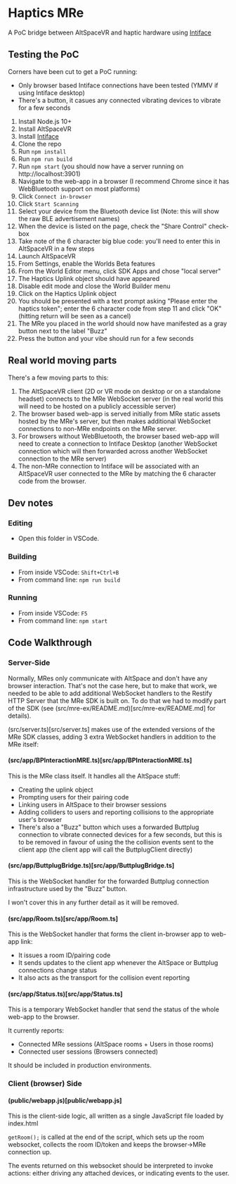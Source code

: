 # Haptics MRe

A PoC bridge between AltSpaceVR and haptic hardware using [Intiface](https://intiface.com/desktop/)


## Testing the PoC

Corners have been cut to get a PoC running:
* Only browser based Intiface connections have been tested (YMMV if using Intiface desktop)
* There's a button, it casues any connected vibrating devices to vibrate for a few seconds


1. Install Node.js 10+
2. Install AltSpaceVR
3. Install [Intiface](https://intiface.com/desktop/)
2. Clone the repo
3. Run `npm install`
4. Run `npm run build`
5. Run `npm start` (you should now have a server running on http://localhost:3901)
6. Navigate to the web-app in a browser (I recommend Chrome since it has WebBluetooth support on most platforms)
7. Click `Connect in-browser`
8. Click `Start Scanning`
9. Select your device from the Bluetooth device list (Note: this will show the raw BLE advertisement names)
10. When the device is listed on the page, check the "Share Control" check-box
11. Take note of the 6 character big blue code: you'll need to enter this in AltSpaceVR in a few steps
12. Launch AltSpaceVR
13. From Settings, enable the Worlds Beta features
14. From the World Editor menu, click SDK Apps and chose "local server"
15. The Haptics Uplink object should have appeared
16. Disable edit mode and close the World Builder menu
17. Click on the Haptics Uplink object
18. You should be presented with a text prompt asking "Please enter the haptics token"; enter the 6 character code from step 11 and click "OK" (hitting return will be seen as a cancel)
19. The MRe you placed in the world should now have manifested as a gray button next to the label "Buzz"
20. Press the button and your vibe should run for a few seconds

## Real world moving parts

There's a few moving parts to this:
1. The AltSpaceVR client (2D or VR mode on desktop or on a standalone headset) connects to the MRe WebSocket server (in the real world this will need to be hosted on a publicly accessible server)
2. The browser based web-app is served initially from MRe static assets hosted by the MRe's server, but then makes additional WebSocket connections to non-MRe endpoints on the MRe server.
3. For browsers without WebBluetooth, the browser based web-app will need to create a connection to Intiface Desktop (another WebSocket connection which will then forwarded across another WebSocket connection to the MRe server)
4. The non-MRe connection to Intiface will be associated with an AltSpaceVR user connected to the MRe by matching the 6 character code from the browser.


## Dev notes

### Editing

* Open this folder in VSCode.

### Building

* From inside VSCode: `Shift+Ctrl+B`
* From command line: `npm run build`

### Running

* From inside VSCode: `F5`
* From command line: `npm start`


## Code Walkthrough

### Server-Side

Normally, MRes only communicate with AltSpace and don't have any browser interaction. That's not the case here, but to make that work, we needed to be able to add additional WebSocket handlers to the Restify HTTP Server that the MRe SDK is built on. To do that we had to modify part of the SDK (see (src/mre-ex/README.md)[src/mre-ex/README.md] for details).

(src/server.ts)[src/server.ts] makes use of the extended versions of the MRe SDK classes, adding 3 extra WebSocket handlers in addition to the MRe itself:

#### (src/app/BPInteractionMRE.ts)[src/app/BPInteractionMRE.ts]

This is the MRe class itself. It handles all the AltSpace stuff:
* Creating the uplink object
* Prompting users for their pairing code
* Linking users in AltSpace to their browser sessions
* Adding colliders to users and reporting collisions to the appropriate user's browser
* There's also a "Buzz" button which uses a forwarded Buttplug connection to vibrate connected devices for a few seconds, but this is to be removed in favour of using the the collision events sent to the client app (the client app will call the ButtplugClient directly)

#### (src/app/ButtplugBridge.ts)[src/app/ButtplugBridge.ts]

This is the WebSocket handler for the forwarded Buttplug connection infrastructure used by the "Buzz" button.

I won't cover this in any further detail as it will be removed.

#### (src/app/Room.ts)[src/app/Room.ts]

This is the WebSocket handler that forms the client in-browser app to web-app link:
* It issues a room ID/pairing code
* It sends updates to the client app whenever the AltSpace or Buttplug connections change status
* It also acts as the transport for the collision event reporting

#### (src/app/Status.ts)[src/app/Status.ts]

This is a temporary WebSocket handler that send the status of the whole web-app to the browser.

It currently reports:
* Connected MRe sessions (AltSpace rooms + Users in those rooms)
* Connected user sessions (Browsers connected)

It should be included in production environments.

### Client (browser) Side

#### (public/webapp.js)[public/webapp.js]

This is the client-side logic, all written as a single JavaScript file loaded by index.html

`getRoom();` is called at the end of the script, which sets up the room websocket, collects the room ID/token and keeps the browser->MRe connection up.

The events returned on this websocket should be interpreted to invoke actions: either driving any attached devices, or indicating events to the user.